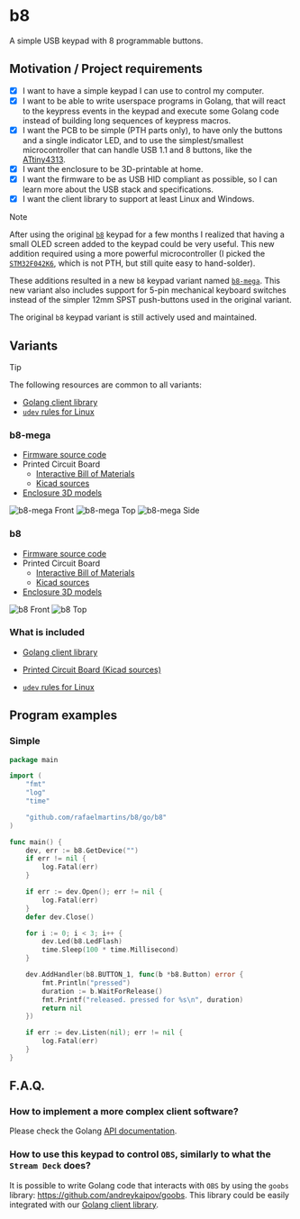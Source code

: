 # b8

A simple USB keypad with 8 programmable buttons.


## Motivation / Project requirements

- [x] I want to have a simple keypad I can use to control my computer.
- [x] I want to be able to write userspace programs in Golang, that will react to the keypress events in the keypad and execute some Golang code instead of building long sequences of keypress macros.
- [x] I want the PCB to be simple (PTH parts only), to have only the buttons and a single indicator LED, and to use the simplest/smallest microcontroller that can handle USB 1.1 and 8 buttons, like the [ATtiny4313](https://www.microchip.com/en-us/product/attiny4313).
- [x] I want the enclosure to be 3D-printable at home.
- [x] I want the firmware to be as USB HID compliant as possible, so I can learn more about the USB stack and specifications.
- [x] I want the client library to support at least Linux and Windows.

> [!NOTE]
> After using the original [`b8`](#b8) keypad for a few months I realized that having a small OLED screen added to the keypad could be very useful. This new addition required using a more powerful microcontroller (I picked the [`STM32F042K6`](https://www.st.com/en/microcontrollers-microprocessors/stm32f042k6.html), which is not PTH, but still quite easy to hand-solder).
>
> These additions resulted in a new `b8` keypad variant named [`b8-mega`](#b8-mega). This new variant also includes support for 5-pin mechanical keyboard switches instead of the simpler 12mm SPST push-buttons used in the original variant.
>
> The original `b8` keypad variant is still actively used and maintained.


## Variants

> [!TIP]
> The following resources are common to all variants:
>
> - [Golang client library](./go/b8/)
> - [`udev` rules for Linux](./share/udev/)


### b8-mega

- [Firmware source code](./firmware/b8-mega/)
- Printed Circuit Board
  - [Interactive Bill of Materials](https://rafaelmartins.github.io/b8/ibom/b8-mega.html)
  - [Kicad sources](./pcb/b8-mega/)
- [Enclosure 3D models](./3d-models/b8-mega/)

![b8-mega Front](./share/images/b8-mega/front.jpg)
![b8-mega Top](./share/images/b8-mega/top.jpg)
![b8-mega Side](./share/images/b8-mega/side.jpg)


### b8

- [Firmware source code](./firmware/b8/)
- Printed Circuit Board
  - [Interactive Bill of Materials](https://rafaelmartins.github.io/b8/ibom/b8.html)
  - [Kicad sources](./pcb/b8/)
- [Enclosure 3D models](./3d-models/b8/)

![b8 Front](./share/images/b8/front.jpg)
![b8 Top](./share/images/b8/top.jpg)


### What is included

- [Golang client library](./go/b8/)
- [Printed Circuit Board (Kicad sources)](./pcb/)

- [`udev` rules for Linux](./share/udev/)


## Program examples

### Simple

```go
package main

import (
	"fmt"
	"log"
	"time"

	"github.com/rafaelmartins/b8/go/b8"
)

func main() {
	dev, err := b8.GetDevice("")
	if err != nil {
		log.Fatal(err)
	}

	if err := dev.Open(); err != nil {
		log.Fatal(err)
	}
	defer dev.Close()

	for i := 0; i < 3; i++ {
		dev.Led(b8.LedFlash)
		time.Sleep(100 * time.Millisecond)
	}

	dev.AddHandler(b8.BUTTON_1, func(b *b8.Button) error {
		fmt.Println("pressed")
		duration := b.WaitForRelease()
		fmt.Printf("released. pressed for %s\n", duration)
		return nil
	})

	if err := dev.Listen(nil); err != nil {
		log.Fatal(err)
	}
}
```


## F.A.Q.

### How to implement a more complex client software?

Please check the Golang [API documentation](https://pkg.go.dev/github.com/rafaelmartins/b8/go/b8).

### How to use this keypad to control `OBS`, similarly to what the `Stream Deck` does?

It is possible to write Golang code that interacts with `OBS` by using the `goobs` library: https://github.com/andreykaipov/goobs. This library could be easily integrated with our [Golang client library](./go/b8/).

